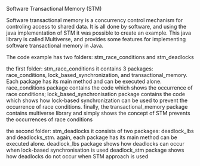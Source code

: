 Software Transactional Memory (STM)

Software transactional memory is a concurrency control mechanism for controling access to shared data. 
It is all done by software, and using the java implementation of STM it was possible to create an example. This java library is called 
Multiverse, and provides some features for implementing software transactional memory in Java.

The code example has two folders: stm_race_conditions and stm_deadlocks

 the first folder: stm_race_conditions 
it contains 3 packages: race_conditions, lock_based_synchronization, and transactional_memory. Each package has its main method and can be executed alone. 
race_conditions package contains the code which shows the occurrence of race conditions; 
lock_based_synchronisation package contains the code which shows how lock-based synchronization can be used to prevent the occurrence of race conditions. finally, the transactional_memory package contains multiverse library and simply shows the concept of STM prevents the occurrences of race conditions 

the second folder: stm_deadlocks
it consists of two packages: deadlock_lbs and deadlocks_stm. again, each package has its main method can be executed alone.
deadlock_lbs package shows how deadlocks can occur when lock-based synchronisation is used 
deadlock_stm package shows how deadlocks do not occur when STM approach is used
